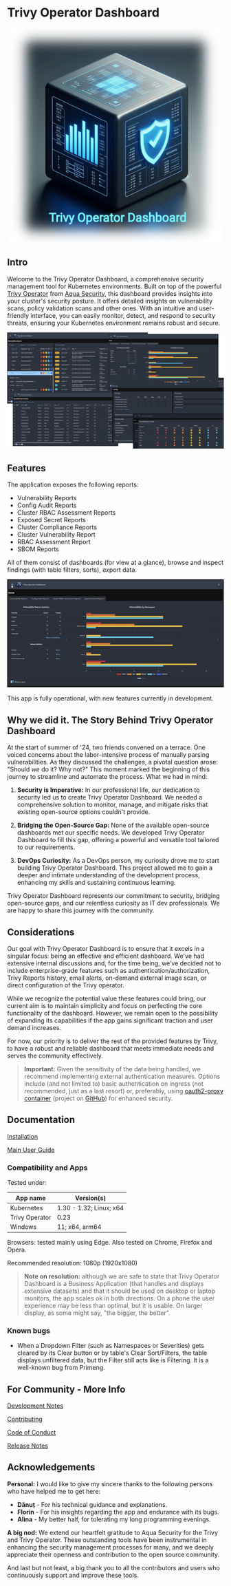 # Trivy Operator Dashboard

<div align="center">
  <img src="docs/imgs/logo.blurred.png" width="500">
</div>

## Intro

Welcome to the Trivy Operator Dashboard, a comprehensive security management tool for Kubernetes environments. Built on
top of the powerful [Trivy Operator](https://github.com/aquasecurity/trivy-operator)
from [Aqua Security](https://www.aquasec.com), this dashboard provides insights into your cluster's security posture. It
offers detailed insights on vulnerability scans, policy validation scans and other ones. With an intuitive and
user-friendly interface, you can easily monitor, detect, and respond to security threats, ensuring your Kubernetes
environment remains robust and secure.

![](docs/imgs/combo.png)

## Features

The application exposes the following reports:

- Vulnerability Reports
- Config Audit Reports
- Cluster RBAC Assessment Reports
- Exposed Secret Reports
- Cluster Compliance Reports
- Cluster Vulnerability Report
- RBAC Assessment Report
- SBOM Reports

All of them consist of dashboards (for view at a glance), browse and inspect findings (with table filters, sorts),
export data.

![](docs/imgs/app.gif)

This app is fully operational, with new features currently in development.

## Why we did it. The Story Behind Trivy Operator Dashboard

At the start of summer of '24, two friends convened on a terrace. One voiced concerns about the
labor-intensive process of manually parsing vulnerabilities. As they discussed the challenges, a pivotal question
arose: "Should *we* do it? Why not?" This moment marked the beginning of this journey to streamline and automate the
process. What we had in mind:

1. **Security is Imperative:** In our professional life, our dedication to security led us to create Trivy Operator
   Dashboard. We needed a comprehensive solution to monitor, manage, and mitigate risks that existing open-source
   options couldn't provide.

2. **Bridging the Open-Source Gap:** None of the available open-source dashboards met our specific needs. We developed
   Trivy Operator Dashboard to fill this gap, offering a powerful and versatile tool tailored to our requirements.

3. **DevOps Curiosity:** As a DevOps person, my curiosity drove me to start building Trivy Operator Dashboard. This
   project allowed me to gain a deeper and intimate understanding of the development process, enhancing my skills and
   sustaining continuous learning.

Trivy Operator Dashboard represents our commitment to security, bridging open-source gaps, and our relentless curiosity
as IT dev professionals. We are happy to share this journey with the community.

## Considerations

Our goal with Trivy Operator Dashboard is to ensure that it excels in a singular focus: being an effective and efficient
dashboard. We've had extensive internal discussions and, for the time being, we’ve decided not to include
enterprise-grade features such as authentication/authorization, Trivy Reports history, email alerts, on-demand external
image scan, or direct configuration of the Trivy operator.

While we recognize the potential value these features could bring, our current aim is to maintain simplicity and focus
on perfecting the core functionality of the dashboard. However, we remain open to the possibility of expanding its
capabilities if the app gains significant traction and user demand increases.

For now, our priority is to deliver the rest of the provided features by Trivy, to have a
robust and reliable dashboard that meets
immediate needs and serves the community effectively.

> **Important:** Given the sensitivity of the data being handled, we recommend implementing external authentication
> measures. Options include (and not limited to) basic authentication on ingress (not recommended, just as a last
> resort)
> or, preferably, using [oauth2-proxy container](https://quay.io/repository/oauth2-proxy/oauth2-proxy) (project
> on [GitHub](https://github.com/oauth2-proxy/oauth2-proxy)) for enhanced security.

## Documentation

[Installation](docs/install-doc.md)

[Main User Guide](docs/main-doc.md)

### Compatibility and Apps

Tested under:

| App name       | Version(s)              |
|----------------|-------------------------|
| Kubernetes     | 1.30 - 1.32; Linux; x64 |
| Trivy Operator | 0.23                    |
| Windows        | 11; x64, arm64          |

Browsers: tested mainly using Edge. Also tested on Chrome, Firefox and Opera.

Recommended resolution: 1080p (1920x1080)
> **Note on resolution:** although we are safe to state that Trivy Operator Dashboard is a Business Application (that
> handles and displays extensive datasets) and that it should be used on desktop or laptop monitors, the app scales ok
> in
> both directions. On a phone the user experience may be less than optimal, but it is usable. On larger display, as some
> might say, "the bigger, the better".

### Known bugs

- When a Dropdown Filter (such as Namespaces or Severities) gets cleared by its Clear button or by table's Clear
  Sort/Filters, the table displays unfiltered data, but the Filter still acts like is Filtering. It is a well-known bug
  from Primeng.

## For Community - More Info

[Development Notes](DEV_NOTES.md)

[Contributing](CONTRIBUTING.md)

[Code of Conduct](CODE_OF_CONDUCT.md)

[Release Notes](RELEASE_NOTES.md)

## Acknowledgements

**Personal:** I would like to give my sincere thanks to the following persons who have helped me to get here:

- **Dănuț** - For his technical guidance and explanations.
- **Florin** - For his insights regarding the app and endurance with its bugs.
- **Alina** - My better half, for tolerating my long programming evenings.

**A big nod:** We extend our heartfelt gratitude to Aqua Security for the Trivy and Trivy Operator. These outstanding
tools have been instrumental in enhancing the security management processes for many, and we deeply appreciate their
openness and contribution to the open source community.

And last but not least, a big thank you to all the contributors and users who continuously support and improve these
tools.
